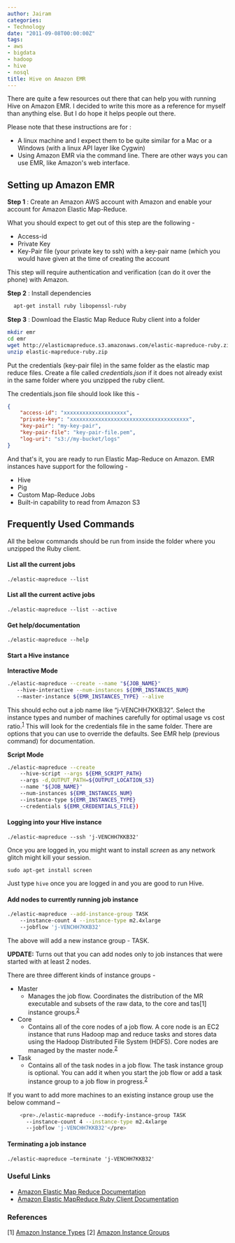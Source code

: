 ```yaml
---
author: Jairam
categories:
- Technology
date: "2011-09-08T00:00:00Z"
tags:
- aws
- bigdata
- hadoop
- hive
- nosql
title: Hive on Amazon EMR
---
```

There are quite a few resources out there that can help you with running Hive on Amazon EMR. I decided to write this more as a reference for myself than anything else. But I do hope it helps people out there.

Please note that these instructions are for :

  - A linux machine and I expect them to be quite similar for a Mac or a Windows (with a linux API layer like Cygwin)
  - Using Amazon EMR via the command line. There are other ways you can use EMR, like Amazon's web interface.

## Setting up Amazon EMR

**Step 1** : Create an Amazon AWS account with Amazon and enable your account for Amazon Elastic Map-Reduce.

What you should expect to get out of this step are the following -

  - Access-id
  - Private Key
  - Key-Pair file (your private key to ssh) with a key-pair name (which you would have given at the time of creating the account


This step will require authentication and verification (can do it over the phone) with Amazon.


**Step 2** : Install dependencies

```sh
  apt-get install ruby libopenssl-ruby
```  


**Step 3** : Download the Elastic Map Reduce Ruby client into a folder

```sh
mkdir emr
cd emr
wget http://elasticmapreduce.s3.amazonaws.com/elastic-mapreduce-ruby.zip
unzip elastic-mapreduce-ruby.zip
```

Put the credentials (key-pair file) in the same folder as the elastic map reduce files. Create a file called _credentials.json_ if it does not already exist in the same folder where you unzipped the ruby client.

The credentials.json file should look like this -

``` json
{
    "access-id": "xxxxxxxxxxxxxxxxxxxx",
    "private-key": "xxxxxxxxxxxxxxxxxxxxxxxxxxxxxxxxxxxxxx",
    "key-pair": "my-key-pair",
    "key-pair-file": "key-pair-file.pem",
    "log-uri": "s3://my-bucket/logs"
}
```


And that's it, you are ready to run Elastic Map-Reduce on Amazon. EMR instances have support for the following -

- Hive
- Pig
- Custom Map-Reduce Jobs
- Built-in capability to read from Amazon S3

## Frequently Used Commands

All the below commands should be run from inside the folder where you unzipped the Ruby client.

#### List all the current jobs

```./elastic-mapreduce --list```  

#### List all the current active jobs

```./elastic-mapreduce --list --active```  

#### Get help/documentation

```./elastic-mapreduce --help```  

#### Start a Hive instance

**Interactive Mode**

```sh
./elastic-mapreduce --create --name "${JOB_NAME}" 
   --hive-interactive --num-instances ${EMR_INSTANCES_NUM}
   --master-instance ${EMR_INSTANCES_TYPE} --alive
```


This should echo out a job name like “j-VENCHH7KKB32”. Select the instance types and number of machines carefully for optimal usage vs cost ratio.<sup>[1](#references)</sup> This will look for the credentials file in the same folder. There are options that you can use to override the defaults. See EMR help (previous command) for documentation.

**Script Mode**

```sh
./elastic-mapreduce --create
    --hive-script --args ${EMR_SCRIPT_PATH}
    --args -d,OUTPUT_PATH=${OUTPUT_LOCATION_S3}
    --name "${JOB_NAME}"
    --num-instances ${EMR_INSTANCES_NUM}
    --instance-type ${EMR_INSTANCES_TYPE}
    --credentials ${EMR_CREDENTIALS_FILE})
```

#### Logging into your Hive instance

```./elastic-mapreduce --ssh 'j-VENCHH7KKB32'```

Once you are logged in, you might want to install _screen_ as any network glitch might kill your session.

```sudo apt-get install screen```

Just type `hive` once you are logged in and you are good to run Hive.

#### Add nodes to currently running job instance

```sh
./elastic-mapreduce --add-instance-group TASK 
    --instance-count 4 --instance-type m2.4xlarge 
    --jobflow 'j-VENCHH7KKB32'
```

The above will add a new instance group - TASK.

**UPDATE:** Turns out that you can add nodes only to job instances that were started with at least 2 nodes.

There are three different kinds of instance groups -

- Master
  - Manages the job flow. Coordinates the distribution of the MR executable and subsets of the raw data, to the core and tas[1] instance groups.<sup>[2](#references)</sup>
- Core
  - Contains all of the core nodes of a job flow. A core node is an EC2 instance that runs Hadoop map and reduce tasks and stores data using the Hadoop Distributed File System (HDFS). Core nodes are managed by the master node.<sup>[2](#references)</sup>
- Task
  - Contains all of the task nodes in a job flow. The task instance group is optional. You can add it when you start the job flow or add a task instance group to a job flow in progress.<sup>[2](#references)</sup>


If you want to add more machines to an existing instance group use the below command &#8211;

```sh
    <pre>./elastic-mapreduce --modify-instance-group TASK 
      --instance-count 4 --instance-type m2.4xlarge 
      --jobflow 'j-VENCHH7KKB32'</pre>
```

#### Terminating a job instance

```./elastic-mapreduce —terminate 'j-VENCHH7KKB32'```

### Useful Links

- [Amazon Elastic Map Reduce Documentation](http://docs.amazonwebservices.com/ElasticMapReduce/latest/API/)
- [Amazon Elastic MapReduce Ruby Client Documentation](http://aws.amazon.com/developertools/2264)

### References
[1] [Amazon Instance Types](http://aws.amazon.com/ec2/instance-types/)
[2] [Amazon Instance Groups](http://docs.amazonwebservices.com/ElasticMapReduce/latest/DeveloperGuide/)
